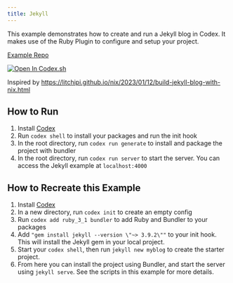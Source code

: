 ```yaml
---
title: Jekyll
---
```


This example demonstrates how to create and run a Jekyll blog in Codex. It makes use of the Ruby Plugin to configure and setup your project. 

[Example Repo](https://github.com/khulnasoft/codex/tree/main/examples/stacks/jekyll)

[![Open In Codex.sh](https://www.khulnasoft/img/codex/open-in-codex.svg)](https://codex.sh/open/templates/jekyll)

Inspired by https://litchipi.github.io/nix/2023/01/12/build-jekyll-blog-with-nix.html 

## How to Run

1. Install [Codex](https://www.khulnasoft/codex/docs/installing_codex/)
2. Run `codex shell` to install your packages and run the init hook
3. In the root directory, run `codex run generate` to install and package the project with bundler
4. In the root directory, run `codex run server` to start the server. You can access the Jekyll example at `localhost:4000`

## How to Recreate this Example 

1. Install [Codex](https://www.khulnasoft/codex/docs/installing_codex/)
1. In a new directory, run `codex init` to create an empty config
1. Run `codex add ruby_3_1 bundler` to add Ruby and Bundler to your packages
1. Add `"gem install jekyll --version \"~> 3.9.2\""` to your init hook. This will install the Jekyll gem in your local project.
1. Start your `codex shell`, then run `jekyll new myblog` to create the starter project.
1. From here you can install the project using Bundler, and start the server using `jekyll serve`. See the scripts in this example for more details.
